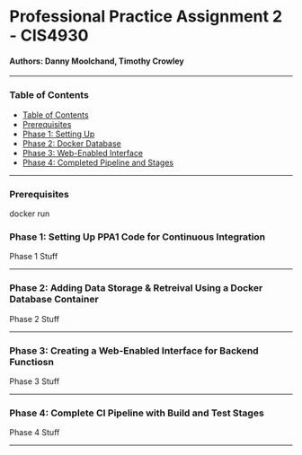 # Professional Practice Assignment 2 - CIS4930

#### Authors: Danny Moolchand, Timothy Crowley  

----

### Table of Contents

  - [Table of Contents](#table-of-contents)
  - [Prerequisites](#prerequisies)
  - [Phase 1: Setting Up](#phase-1-setting-up-ppa1-code-for-continuous-integration)
  - [Phase 2: Docker Database](#phase-2-adding-data-storage--retreival-using-a-docker-database-container)
  - [Phase 3: Web-Enabled Interface](#phase-3-creating-a-web-enabled-interface-for-backend-functiosn)
  - [Phase 4: Completed Pipeline and Stages](#phase-4-complete-ci-pipeline-with-build-and-test-stages)

----
### Prerequisites
docker run <include rest of command for database install>


### Phase 1: Setting Up PPA1 Code for Continuous Integration
Phase 1 Stuff


---

### Phase 2: Adding Data Storage & Retreival Using a Docker Database Container
Phase 2 Stuff

---

### Phase 3: Creating a Web-Enabled Interface for Backend Functiosn
Phase 3 Stuff

---

### Phase 4: Complete CI Pipeline with Build and Test Stages
Phase 4 Stuff

---



